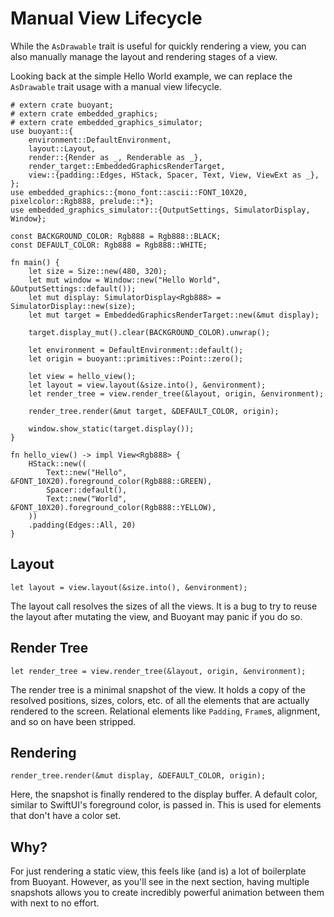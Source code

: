 # Manual View Lifecycle

While the `AsDrawable` trait is useful for quickly rendering a view, you can also manually
manage the layout and rendering stages of a view.

Looking back at the simple Hello World example, we can replace the `AsDrawable` trait usage
with a manual view lifecycle.

```rust,no_run
# extern crate buoyant;
# extern crate embedded_graphics;
# extern crate embedded_graphics_simulator;
use buoyant::{
    environment::DefaultEnvironment,
    layout::Layout,
    render::{Render as _, Renderable as _},
    render_target::EmbeddedGraphicsRenderTarget,
    view::{padding::Edges, HStack, Spacer, Text, View, ViewExt as _},
};
use embedded_graphics::{mono_font::ascii::FONT_10X20, pixelcolor::Rgb888, prelude::*};
use embedded_graphics_simulator::{OutputSettings, SimulatorDisplay, Window};

const BACKGROUND_COLOR: Rgb888 = Rgb888::BLACK;
const DEFAULT_COLOR: Rgb888 = Rgb888::WHITE;

fn main() {
    let size = Size::new(480, 320);
    let mut window = Window::new("Hello World", &OutputSettings::default());
    let mut display: SimulatorDisplay<Rgb888> = SimulatorDisplay::new(size);
    let mut target = EmbeddedGraphicsRenderTarget::new(&mut display);

    target.display_mut().clear(BACKGROUND_COLOR).unwrap();

    let environment = DefaultEnvironment::default();
    let origin = buoyant::primitives::Point::zero();

    let view = hello_view();
    let layout = view.layout(&size.into(), &environment);
    let render_tree = view.render_tree(&layout, origin, &environment);

    render_tree.render(&mut target, &DEFAULT_COLOR, origin);

    window.show_static(target.display());
}

fn hello_view() -> impl View<Rgb888> {
    HStack::new((
        Text::new("Hello", &FONT_10X20).foreground_color(Rgb888::GREEN),
        Spacer::default(),
        Text::new("World", &FONT_10X20).foreground_color(Rgb888::YELLOW),
    ))
    .padding(Edges::All, 20)
}
```

## Layout

```rust,ignore
let layout = view.layout(&size.into(), &environment);
```

The layout call resolves the sizes of all the views. It is a bug to try to reuse the layout
after mutating the view, and Buoyant may panic if you do so.

## Render Tree

```rust,ignore
let render_tree = view.render_tree(&layout, origin, &environment);
```

The render tree is a minimal snapshot of the view. It holds a copy of the resolved positions,
sizes, colors, etc. of all the elements that are actually rendered to the screen.
Relational elements like `Padding`, `Frame`s, alignment, and so on have been stripped.

## Rendering

```rust,ignore
render_tree.render(&mut display, &DEFAULT_COLOR, origin);
```

Here, the snapshot is finally rendered to the display buffer. A default color, similar to SwiftUI's
foreground color, is passed in. This is used for elements that don't have a color set.

## Why?

For just rendering a static view, this feels like (and is) a lot of boilerplate from Buoyant.
However, as you'll see in the next section, having multiple snapshots allows you to create
incredibly powerful animation between them with next to no effort.
